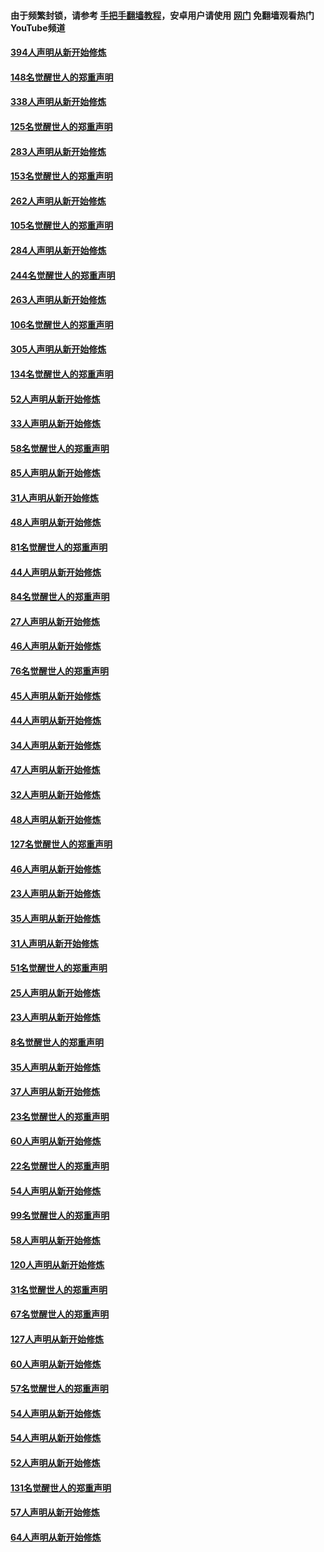 #### 由于频繁封锁，请参考 [手把手翻墙教程](https://github.com/gfw-breaker/guides/wiki/)，安卓用户请使用 [网门](https://github.com/gfw-breaker/nogfw/blob/master/dl.md?t=04301101) 免翻墙观看热门YouTube频道 

#### [394人声明从新开始修炼](../pages/91/423914.md?t=04301101) 

#### [148名觉醒世人的郑重声明](../pages/91/423913.md?t=04301101) 

#### [338人声明从新开始修炼](../pages/91/423540.md?t=04301101) 

#### [125名觉醒世人的郑重声明](../pages/91/423539.md?t=04301101) 

#### [283人声明从新开始修炼](../pages/91/423296.md?t=04301101) 

#### [153名觉醒世人的郑重声明](../pages/91/423295.md?t=04301101) 

#### [262人声明从新开始修炼](../pages/91/423004.md?t=04301101) 

#### [105名觉醒世人的郑重声明](../pages/91/423003.md?t=04301101) 

#### [284人声明从新开始修炼](../pages/91/422707.md?t=04301101) 

#### [244名觉醒世人的郑重声明](../pages/91/422706.md?t=04301101) 

#### [263人声明从新开始修炼](../pages/91/422553.md?t=04301101) 

#### [106名觉醒世人的郑重声明](../pages/91/422552.md?t=04301101) 

#### [305人声明从新开始修炼](../pages/91/422153.md?t=04301101) 

#### [134名觉醒世人的郑重声明](../pages/91/422152.md?t=04301101) 

#### [52人声明从新开始修炼](../pages/91/421846.md?t=04301101) 

#### [33人声明从新开始修炼](../pages/91/421804.md?t=04301101) 

#### [58名觉醒世人的郑重声明](../pages/91/421845.md?t=04301101) 

#### [85人声明从新开始修炼](../pages/91/421769.md?t=04301101) 

#### [31人声明从新开始修炼](../pages/91/421763.md?t=04301101) 

#### [48人声明从新开始修炼](../pages/91/421605.md?t=04301101) 

#### [81名觉醒世人的郑重声明](../pages/91/421656.md?t=04301101) 

#### [44人声明从新开始修炼](../pages/91/421544.md?t=04301101) 

#### [84名觉醒世人的郑重声明](../pages/91/421543.md?t=04301101) 

#### [27人声明从新开始修炼](../pages/91/421465.md?t=04301101) 

#### [46人声明从新开始修炼](../pages/91/421454.md?t=04301101) 

#### [76名觉醒世人的郑重声明](../pages/91/421453.md?t=04301101) 

#### [45人声明从新开始修炼](../pages/91/421452.md?t=04301101) 

#### [44人声明从新开始修炼](../pages/91/421422.md?t=04301101) 

#### [34人声明从新开始修炼](../pages/91/421322.md?t=04301101) 

#### [47人声明从新开始修炼](../pages/91/421264.md?t=04301101) 

#### [32人声明从新开始修炼](../pages/91/421225.md?t=04301101) 

#### [48人声明从新开始修炼](../pages/91/421202.md?t=04301101) 

#### [127名觉醒世人的郑重声明](../pages/91/421224.md?t=04301101) 

#### [46人声明从新开始修炼](../pages/91/421203.md?t=04301101) 

#### [23人声明从新开始修炼](../pages/91/421138.md?t=04301101) 

#### [35人声明从新开始修炼](../pages/91/421122.md?t=04301101) 

#### [31人声明从新开始修炼](../pages/91/421081.md?t=04301101) 

#### [51名觉醒世人的郑重声明](../pages/91/421080.md?t=04301101) 

#### [25人声明从新开始修炼](../pages/91/421020.md?t=04301101) 

#### [23人声明从新开始修炼](../pages/91/420884.md?t=04301101) 

#### [8名觉醒世人的郑重声明](../pages/91/420883.md?t=04301101) 

#### [35人声明从新开始修炼](../pages/91/420809.md?t=04301101) 

#### [37人声明从新开始修炼](../pages/91/420766.md?t=04301101) 

#### [23名觉醒世人的郑重声明](../pages/91/420765.md?t=04301101) 

#### [60人声明从新开始修炼](../pages/91/420727.md?t=04301101) 

#### [22名觉醒世人的郑重声明](../pages/91/420726.md?t=04301101) 

#### [54人声明从新开始修炼](../pages/91/420529.md?t=04301101) 

#### [99名觉醒世人的郑重声明](../pages/91/420528.md?t=04301101) 

#### [58人声明从新开始修炼](../pages/91/420198.md?t=04301101) 

#### [120人声明从新开始修炼](../pages/91/420141.md?t=04301101) 

#### [31名觉醒世人的郑重声明](../pages/91/420197.md?t=04301101) 

#### [67名觉醒世人的郑重声明](../pages/91/420140.md?t=04301101) 

#### [127人声明从新开始修炼](../pages/91/420082.md?t=04301101) 

#### [60人声明从新开始修炼](../pages/91/420081.md?t=04301101) 

#### [57名觉醒世人的郑重声明](../pages/91/420080.md?t=04301101) 

#### [54人声明从新开始修炼](../pages/91/419533.md?t=04301101) 

#### [54人声明从新开始修炼](../pages/91/419532.md?t=04301101) 

#### [52人声明从新开始修炼](../pages/91/419531.md?t=04301101) 

#### [131名觉醒世人的郑重声明](../pages/91/419530.md?t=04301101) 

#### [57人声明从新开始修炼](../pages/91/419430.md?t=04301101) 

#### [64人声明从新开始修炼](../pages/91/419429.md?t=04301101) 

